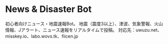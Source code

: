 # News & Disaster Bot
初心者向けニュース・地震速報Bot。
地震（震度3以上）、津波、気象警報、火山情報、Jアラート、ニュース速報をリアルタイムで投稿。
対応先：uwuzu.net、misskey.io、labo.wovs.tk、fiicen.jp
